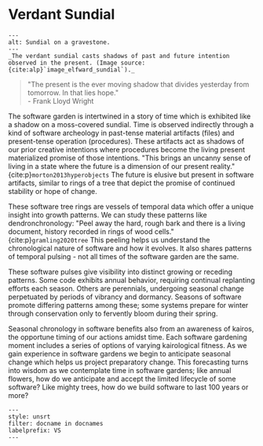 # Verdant Sundial

```{figure} ../assets/Sundial_2916_HDR.jpeg
---
alt: Sundial on a gravestone.
---
_The verdant sundial casts shadows of past and future intention observed in the present. (Image source: {cite:alp}`image_elfward_sundial`)._
```

> "The present is the ever moving shadow that divides yesterday from tomorrow. In that lies hope." <br>
> \- Frank Lloyd Wright

The software garden is intertwined in a story of time which is exhibited like a shadow on a moss-covered sundial.
Time is observed indirectly through a kind of software archeology in past-tense material artifacts (files) and present-tense operation (procedures).
These artifacts act as shadows of our prior creative intentions where procedures become the living present materialized promise of those intentions.
"This brings an uncanny sense of living in a state where the future is a dimension of our present reality." {cite:p}`morton2013hyperobjects`
The future is elusive but present in software artifacts, similar to rings of a tree that depict the promise of continued stability or hope of change.

These software tree rings are vessels of temporal data which offer a unique insight into growth patterns.
We can study these patterns like dendronchronology: "Peel away the hard, rough bark and there is a living document, history recorded in rings of wood cells." {cite:p}`gramling2020tree`
This peeling helps us understand the chronological nature of software and how it evolves.
It also shares patterns of temporal pulsing - not all times of the software garden are the same.

These software pulses give visibility into distinct growing or receding patterns.
Some code exhibits annual behavior, requiring continual replanting efforts each season.
Others are perennials, undergoing seasonal change perpetuated by periods of vibrancy and dormancy.
Seasons of software promote differing patterns among these; some systems prepare for winter through conservation only to fervently bloom during their spring.

Seasonal chronology in software benefits also from an awareness of kairos, the opportune timing of our actions amidst time.
Each software gardening moment includes a series of options of varying kairological fitness.
As we gain experience in software gardens we begin to anticipate seasonal change which helps us project preparatory change.
This forecasting turns into wisdom as we contemplate time in software gardens; like annual flowers, how do we anticipate and accept the limited lifecycle of some software?
Like mighty trees, how do we build software to last 100 years or more?

```{bibliography}
---
style: unsrt
filter: docname in docnames
labelprefix: VS
---
```
